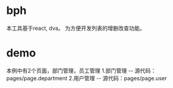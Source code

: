 # bph

本工具基于react, dva。
为方便开发列表的增删改查功能。

# demo
本例中有2个页面，部门管理，员工管理
1.部门管理 -- 源代码：pages/page.department
2.用户管理 -- 源代码：pages/page.user



